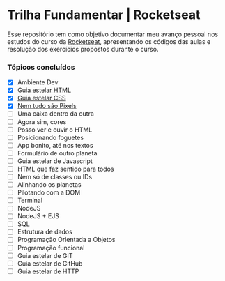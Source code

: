 # Trilha Fundamentar | Rocketseat

Esse repositório tem como objetivo documentar meu avanço pessoal nos estudos do curso da [Rocketseat](https://www.rocketseat.com.br/), apresentando os códigos das aulas e resolução dos exercícios propostos durante o curso.

### Tópicos concluídos

- [x]  Ambiente Dev
- [x]  [Guia estelar HTML](https://github.com/ThiagoCrepequer/trilha-fundamentar-rocketseat/tree/main/guia-estelar-html)
- [x]  [Guia estelar CSS](https://github.com/ThiagoCrepequer/trilha-fundamentar-rocketseat/tree/main/guia-estelar-css.html)
- [x]  [Nem tudo são Pixels](https://github.com/ThiagoCrepequer/trilha-fundamentar-rocketseat/tree/main/nem-tudo-s%C3%A3o-pixels)
- [ ]  Uma caixa dentro da outra
- [ ]  Agora sim, cores
- [ ]  Posso ver e ouvir o HTML
- [ ]  Posicionando foguetes
- [ ]  App bonito, até nos textos
- [ ]  Formulário de outro planeta
- [ ]  Guia estelar de Javascript
- [ ]  HTML que faz sentido para todos
- [ ]  Nem só de classes ou IDs
- [ ]  Alinhando os planetas
- [ ]  Pilotando com a DOM
- [ ]  Terminal
- [ ]  NodeJS
- [ ]  NodeJS + EJS
- [ ]  SQL
- [ ]  Estrutura de dados
- [ ]  Programação Orientada a Objetos
- [ ]  Programação funcional
- [ ]  Guia estelar de GIT
- [ ]  Guia estelar de GitHub
- [ ]  Guia estelar de HTTP
